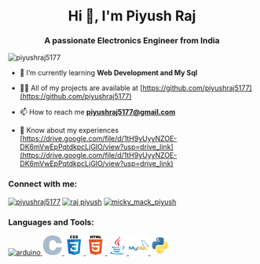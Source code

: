<h1 align="center">Hi 👋, I'm Piyush Raj</h1>
<h3 align="center">A passionate Electronics Engineer from India</h3>

<p align="left"> <img src="https://komarev.com/ghpvc/?username=piyushraj5177&label=Profile%20views&color=0e75b6&style=flat" alt="piyushraj5177" /> </p>

- 🌱 I’m currently learning **Web Development and My Sql**

- 👨‍💻 All of my projects are available at [https://github.com/piyushraj5177](https://github.com/piyushraj5177)

- 📫 How to reach me **piyushraj5177@gmail.com**

- 📄 Know about my experiences [https://drive.google.com/file/d/1tH9yUyyNZOE-DK6mVwEpPqtdkpcLjGIO/view?usp=drive_link](https://drive.google.com/file/d/1tH9yUyyNZOE-DK6mVwEpPqtdkpcLjGIO/view?usp=drive_link)

<h3 align="left">Connect with me:</h3>
<p align="left">
<a href="https://linkedin.com/in/piyushraj5177" target="blank"><img align="center" src="https://raw.githubusercontent.com/rahuldkjain/github-profile-readme-generator/master/src/images/icons/Social/linked-in-alt.svg" alt="piyushraj5177" height="30" width="40" /></a>
<a href="https://fb.com/raj piyush" target="blank"><img align="center" src="https://raw.githubusercontent.com/rahuldkjain/github-profile-readme-generator/master/src/images/icons/Social/facebook.svg" alt="raj piyush" height="30" width="40" /></a>
<a href="https://instagram.com/micky_mack_piyush" target="blank"><img align="center" src="https://raw.githubusercontent.com/rahuldkjain/github-profile-readme-generator/master/src/images/icons/Social/instagram.svg" alt="micky_mack_piyush" height="30" width="40" /></a>
</p>

<h3 align="left">Languages and Tools:</h3>
<p align="left"> <a href="https://www.arduino.cc/" target="_blank" rel="noreferrer"> <img src="https://cdn.worldvectorlogo.com/logos/arduino-1.svg" alt="arduino" width="40" height="40"/> </a> <a href="https://www.cprogramming.com/" target="_blank" rel="noreferrer"> <img src="https://raw.githubusercontent.com/devicons/devicon/master/icons/c/c-original.svg" alt="c" width="40" height="40"/> </a> <a href="https://www.w3schools.com/css/" target="_blank" rel="noreferrer"> <img src="https://raw.githubusercontent.com/devicons/devicon/master/icons/css3/css3-original-wordmark.svg" alt="css3" width="40" height="40"/> </a> <a href="https://www.w3.org/html/" target="_blank" rel="noreferrer"> <img src="https://raw.githubusercontent.com/devicons/devicon/master/icons/html5/html5-original-wordmark.svg" alt="html5" width="40" height="40"/> </a> <a href="https://www.java.com" target="_blank" rel="noreferrer"> <img src="https://raw.githubusercontent.com/devicons/devicon/master/icons/java/java-original.svg" alt="java" width="40" height="40"/> </a> <a href="https://www.mysql.com/" target="_blank" rel="noreferrer"> <img src="https://raw.githubusercontent.com/devicons/devicon/master/icons/mysql/mysql-original-wordmark.svg" alt="mysql" width="40" height="40"/> </a> <a href="https://www.python.org" target="_blank" rel="noreferrer"> <img src="https://raw.githubusercontent.com/devicons/devicon/master/icons/python/python-original.svg" alt="python" width="40" height="40"/> </a> </p>
